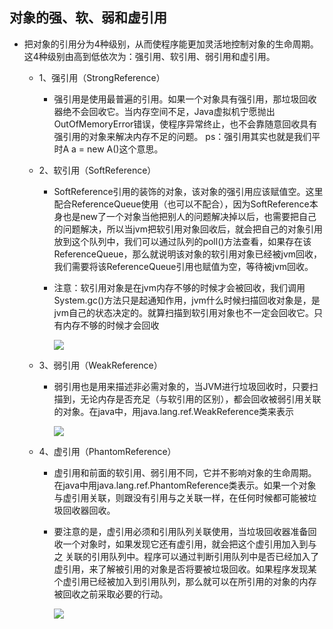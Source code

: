 ##  对象的强、软、弱和虚引用
- 把对象的引用分为4种级别，从而使程序能更加灵活地控制对象的生命周期。这4种级别由高到低依次为：强引用、软引用、弱引用和虚引用。

    - 1、强引用（StrongReference）
        - 强引用是使用最普遍的引用。如果一个对象具有强引用，那垃圾回收器绝不会回收它。当内存空间不足，Java虚拟机宁愿抛出OutOfMemoryError错误，使程序异常终止，也不会靠随意回收具有强引用的对象来解决内存不足的问题。  ps：强引用其实也就是我们平时A a = new A()这个意思。

    - 2、软引用（SoftReference）
       - SoftReference引用的装饰的对象，该对象的强引用应该赋值空。这里配合ReferenceQueue使用（也可以不配合），因为SoftReference本身也是new了一个对象当他把别人的问题解决掉以后，也需要把自己的问题解决，所以当jvm把软引用对象回收后，就会把自己的对象引用放到这个队列中，我们可以通过队列的poll()方法查看，如果存在该ReferenceQueue，那么就说明该对象的软引用对象已经被jvm回收，我们需要将该ReferenceQueue引用也赋值为空，等待被jvm回收。
       - 注意：软引用对象是在jvm内存不够的时候才会被回收，我们调用System.gc()方法只是起通知作用，jvm什么时候扫描回收对象是，是jvm自己的状态决定的。就算扫描到软引用对象也不一定会回收它。只有内存不够的时候才会回收
      
         ![](https://www.icheesedu.com/images/qiniu/Xnip2018-06-178_12-23-12.png)
    - 3、弱引用（WeakReference）
        - 弱引用也是用来描述非必需对象的，当JVM进行垃圾回收时，只要扫描到，无论内存是否充足（与软引用的区别），都会回收被弱引用关联的对象。在java中，用java.lang.ref.WeakReference类来表示
      
          ![](https://www.icheesedu.com/images/qiniu/Xnip2018-06-178_12-24-47.png)
    - 4、虚引用（PhantomReference）
       - 虚引用和前面的软引用、弱引用不同，它并不影响对象的生命周期。在java中用java.lang.ref.PhantomReference类表示。如果一个对象与虚引用关联，则跟没有引用与之关联一样，在任何时候都可能被垃圾回收器回收。
       - 要注意的是，虚引用必须和引用队列关联使用，当垃圾回收器准备回收一个对象时，如果发现它还有虚引用，就会把这个虚引用加入到与之 关联的引用队列中。程序可以通过判断引用队列中是否已经加入了虚引用，来了解被引用的对象是否将要被垃圾回收。如果程序发现某个虚引用已经被加入到引用队列，那么就可以在所引用的对象的内存被回收之前采取必要的行动。

         ![](https://www.icheesedu.com/images/qiniu/Xnip2018-06-178_12-26-01.png)
         

